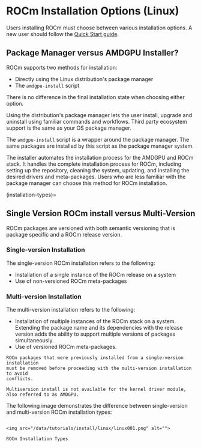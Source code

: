 # ROCm Installation Options (Linux)

Users installing ROCm must choose between various installation options. A new
user should follow the [Quick Start guide](../../quick-start/linux).

## Package Manager versus AMDGPU Installer?

ROCm supports two methods for installation:

* Directly using the Linux distribution's package manager
* The `amdgpu-install` script

There is no difference in the final installation state when choosing either
option.

Using the distribution's package manager lets the user install,
upgrade and uninstall using familiar commands and workflows. Third party
ecosystem support is the same as your OS package manager.

The `amdgpu-install` script is a wrapper around the package manager. The same
packages are installed by this script as the package manager system.

The installer automates the installation process for the AMDGPU
and ROCm stack. It handles the complete installation process
for ROCm, including setting up the repository, cleaning the system, updating,
and installing the desired drivers and meta-packages. Users who are
less familiar with the package manager can choose this method for ROCm
installation.

(installation-types)=

## Single Version ROCm install versus Multi-Version

ROCm packages are versioned with both semantic versioning that is package
specific and a ROCm release version.

### Single-version Installation

The single-version ROCm installation refers to the following:

* Installation of a single instance of the ROCm release on a system
* Use of non-versioned ROCm meta-packages

### Multi-version Installation

The multi-version installation refers to the following:

* Installation of multiple instances of the ROCm stack on a system. Extending
  the package name and its dependencies with the release version adds the
  ability to support multiple versions of packages simultaneously.
* Use of versioned ROCm meta-packages.

```{attention}
ROCm packages that were previously installed from a single-version installation
must be removed before proceeding with the multi-version installation to avoid
conflicts.
```

```{note}
Multiversion install is not available for the kernel driver module, also referred to as AMDGPU.
```

The following image demonstrates the difference between single-version and
multi-version ROCm installation types:

```{figure-md} install-types

<img src="/data/tutorials/install/linux/linux001.png" alt="">

ROCm Installation Types
```

